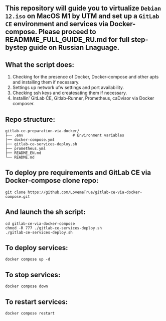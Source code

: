 ## This repository will guide you to virtualize `Debian 12.iso` on MacOS M1 by UTM and set up a `GitLab CE` environment and services via Docker-compose. Please proceed to READMME_FULL_GUIDE_RU.md for full step-bystep guide on Russian Lnaguage.

## What the script does:
1. Checking for the presence of Docker, Docker-compose and other apts and installing them if necessary.
2. Settings up network ufw settings and port availability.
3. Checking ssh keys and createsating them if necessary.
4. Installin' GitLab CE, Gitlab-Runner, Prometheus, caDvisor via Docker composer.

## Repo structure:
```
gitlab-ce-preparation-via-docker/
├── .env                      # Environment variables
|── docker-compose.yml
├── gitlab-ce-services-deploy.sh
├── prometheus.yml
├── README_EN.md
└── README.md
```
## To deploy pre requirements and GitLab CE via Docker-compose clone repo:
```
git clone https://github.com/LovemeTrue/gitlab-ce-via-docker-compose.git
```
## And launch the sh script:
```
cd gitlab-ce-via-docker-compose
chmod -R 777 ./gitlab-ce-services-deploy.sh
./gitlab-ce-services-deploy.sh
```
## To deploy services:
```
docker compose up -d
```
## To stop services: 
```
docker compose down
```
## To restart services:
```
docker compose restart
```
